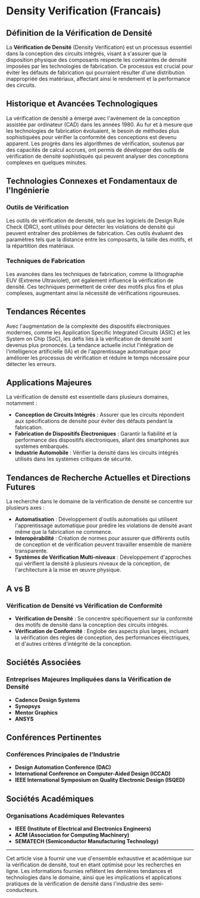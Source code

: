 # Density Verification (Francais)

## Définition de la Vérification de Densité

La **Vérification de Densité** (Density Verification) est un processus essentiel dans la conception des circuits intégrés, visant à s'assurer que la disposition physique des composants respecte les contraintes de densité imposées par les technologies de fabrication. Ce processus est crucial pour éviter les défauts de fabrication qui pourraient résulter d'une distribution inappropriée des matériaux, affectant ainsi le rendement et la performance des circuits.

## Historique et Avancées Technologiques

La vérification de densité a émergé avec l'avènement de la conception assistée par ordinateur (CAD) dans les années 1980. Au fur et à mesure que les technologies de fabrication évoluaient, le besoin de méthodes plus sophistiquées pour vérifier la conformité des conceptions est devenu apparent. Les progrès dans les algorithmes de vérification, soutenus par des capacités de calcul accrues, ont permis de développer des outils de vérification de densité sophistiqués qui peuvent analyser des conceptions complexes en quelques minutes.

## Technologies Connexes et Fondamentaux de l'Ingénierie

### Outils de Vérification

Les outils de vérification de densité, tels que les logiciels de Design Rule Check (DRC), sont utilisés pour détecter les violations de densité qui peuvent entraîner des problèmes de fabrication. Ces outils évaluent des paramètres tels que la distance entre les composants, la taille des motifs, et la répartition des matériaux.

### Techniques de Fabrication

Les avancées dans les techniques de fabrication, comme la lithographie EUV (Extreme Ultraviolet), ont également influencé la vérification de densité. Ces techniques permettent de créer des motifs plus fins et plus complexes, augmentant ainsi la nécessité de vérifications rigoureuses.

## Tendances Récentes

Avec l'augmentation de la complexité des dispositifs électroniques modernes, comme les Application Specific Integrated Circuits (ASIC) et les System on Chip (SoC), les défis liés à la vérification de densité sont devenus plus prononcés. La tendance actuelle inclut l'intégration de l'intelligence artificielle (IA) et de l'apprentissage automatique pour améliorer les processus de vérification et réduire le temps nécessaire pour détecter les erreurs.

## Applications Majeures

La vérification de densité est essentielle dans plusieurs domaines, notamment :

- **Conception de Circuits Intégrés** : Assurer que les circuits répondent aux spécifications de densité pour éviter des défauts pendant la fabrication.
- **Fabrication de Dispositifs Électroniques** : Garantir la fiabilité et la performance des dispositifs électroniques, allant des smartphones aux systèmes embarqués.
- **Industrie Automobile** : Vérifier la densité dans les circuits intégrés utilisés dans les systèmes critiques de sécurité.

## Tendances de Recherche Actuelles et Directions Futures

La recherche dans le domaine de la vérification de densité se concentre sur plusieurs axes :

- **Automatisation** : Développement d'outils automatisés qui utilisent l'apprentissage automatique pour prédire les violations de densité avant même que la fabrication ne commence.
- **Interopérabilité** : Création de normes pour assurer que différents outils de conception et de vérification peuvent travailler ensemble de manière transparente.
- **Systèmes de Vérification Multi-niveaux** : Développement d'approches qui vérifient la densité à plusieurs niveaux de la conception, de l'architecture à la mise en œuvre physique.

## A vs B

### Vérification de Densité vs Vérification de Conformité

- **Vérification de Densité** : Se concentre spécifiquement sur la conformité des motifs de densité dans la conception des circuits intégrés.
- **Vérification de Conformité** : Englobe des aspects plus larges, incluant la vérification des règles de conception, des performances électriques, et d'autres critères d'intégrité de la conception.

## Sociétés Associées

### Entreprises Majeures Impliquées dans la Vérification de Densité

- **Cadence Design Systems**
- **Synopsys**
- **Mentor Graphics**
- **ANSYS**

## Conférences Pertinentes

### Conférences Principales de l'Industrie

- **Design Automation Conference (DAC)**
- **International Conference on Computer-Aided Design (ICCAD)**
- **IEEE International Symposium on Quality Electronic Design (ISQED)**

## Sociétés Académiques

### Organisations Académiques Relevantes

- **IEEE (Institute of Electrical and Electronics Engineers)**
- **ACM (Association for Computing Machinery)**
- **SEMATECH (Semiconductor Manufacturing Technology)**

---

Cet article vise à fournir une vue d'ensemble exhaustive et académique sur la vérification de densité, tout en étant optimisé pour les recherches en ligne. Les informations fournies reflètent les dernières tendances et technologies dans le domaine, ainsi que les implications et applications pratiques de la vérification de densité dans l'industrie des semi-conducteurs.